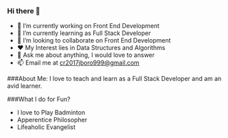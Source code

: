 ### Hi there 👋

- 🔭 I’m currently working on Front End Development
- 🌱 I’m currently learning as Full Stack Developer
- 👯 I’m looking to collaborate on Front End Development
- ❤️ My Interest lies in Data Structures and Algorithms
- 💬 Ask me about anything, I would love to answer
- 📫 Email me at cr2017jboro999@gmail.com

###About Me:
I love to teach and learn as a Full Stack Developer and am an avid learner.

###What I do for Fun?
- I love to Play Badminton
- Apperentice Philosopher
- Lifeaholic Evangelist

